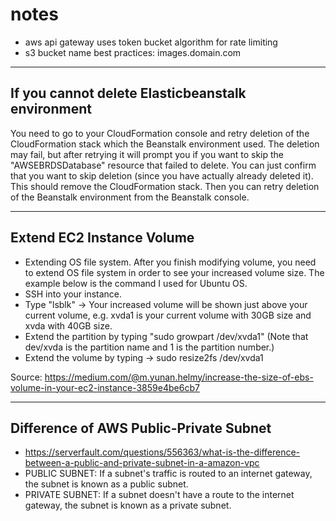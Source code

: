 # notes

- aws api gateway uses token bucket algorithm for rate limiting
- s3 bucket name best practices: images.domain.com

---

## If you cannot delete Elasticbeanstalk environment

You need to go to your CloudFormation console and retry deletion of the CloudFormation stack which the Beanstalk
environment used. The deletion may fail, but after retrying it will prompt you if you want to skip the
"AWSEBRDSDatabase" resource that failed to delete. You can just confirm that you want to skip deletion (since you have
actually already deleted it). This should remove the CloudFormation stack. Then you can retry deletion of the Beanstalk
environment from the Beanstalk console.

---

## Extend EC2 Instance Volume

- Extending OS file system. After you finish modifying volume, you need to extend OS file system in order to see your
  increased volume size. The example below is the command I used for Ubuntu OS.
- SSH into your instance.
- Type "lsblk" -> Your increased volume will be shown just above your current volume, e.g. xvda1 is your current volume
  with 30GB size and xvda with 40GB size.
- Extend the partition by typing "sudo growpart /dev/xvda1" (Note that dev/xvda is the partition name and 1 is the
  partition number.)
- Extend the volume by typing -> sudo resize2fs /dev/xvda1

Source: https://medium.com/@m.yunan.helmy/increase-the-size-of-ebs-volume-in-your-ec2-instance-3859e4be6cb7

---

## Difference of AWS Public-Private Subnet

- https://serverfault.com/questions/556363/what-is-the-difference-between-a-public-and-private-subnet-in-a-amazon-vpc
- PUBLIC SUBNET: If a subnet's traffic is routed to an internet gateway, the subnet is known as a public subnet.
- PRIVATE SUBNET: If a subnet doesn't have a route to the internet gateway, the subnet is known as a private subnet.